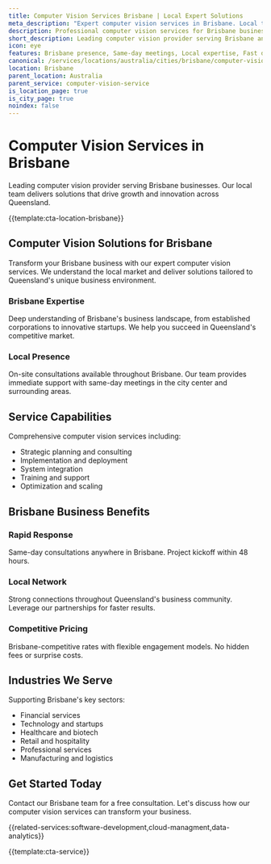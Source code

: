 ```yaml
---
title: Computer Vision Services Brisbane | Local Expert Solutions
meta_description: "Expert computer vision services in Brisbane. Local team, same-day consultations, proven results. Transform your business today."
description: Professional computer vision services for Brisbane businesses
short_description: Leading computer vision provider serving Brisbane and Queensland.
icon: eye
features: Brisbane presence, Same-day meetings, Local expertise, Fast deployment, Competitive rates, Proven track record
canonical: /services/locations/australia/cities/brisbane/computer-vision-service-brisbane.html
location: Brisbane
parent_location: Australia
parent_service: computer-vision-service
is_location_page: true
is_city_page: true
noindex: false
---
```


# Computer Vision Services in Brisbane

Leading computer vision provider serving Brisbane businesses. Our local team delivers solutions that drive growth and innovation across Queensland.

{{template:cta-location-brisbane}}

## Computer Vision Solutions for Brisbane

Transform your Brisbane business with our expert computer vision services. We understand the local market and deliver solutions tailored to Queensland's unique business environment.

### Brisbane Expertise

Deep understanding of Brisbane's business landscape, from established corporations to innovative startups. We help you succeed in Queensland's competitive market.

### Local Presence

On-site consultations available throughout Brisbane. Our team provides immediate support with same-day meetings in the city center and surrounding areas.

## Service Capabilities

Comprehensive computer vision services including:
- Strategic planning and consulting
- Implementation and deployment
- System integration
- Training and support
- Optimization and scaling

## Brisbane Business Benefits

### Rapid Response
Same-day consultations anywhere in Brisbane. Project kickoff within 48 hours.

### Local Network
Strong connections throughout Queensland's business community. Leverage our partnerships for faster results.

### Competitive Pricing
Brisbane-competitive rates with flexible engagement models. No hidden fees or surprise costs.

## Industries We Serve

Supporting Brisbane's key sectors:
- Financial services
- Technology and startups
- Healthcare and biotech
- Retail and hospitality
- Professional services
- Manufacturing and logistics

## Get Started Today

Contact our Brisbane team for a free consultation. Let's discuss how our computer vision services can transform your business.

{{related-services:software-development,cloud-managment,data-analytics}}

{{template:cta-service}}
